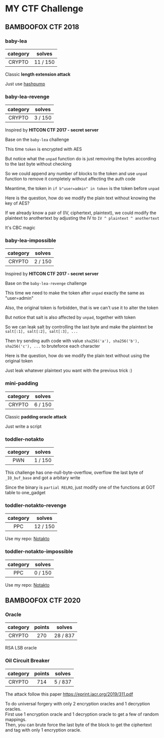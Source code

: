 # MY CTF Challenge

## BAMBOOFOX CTF 2018

### baby-lea

| category | solves |
| :-: | :-: |
| CRYPTO | 11 / 150 |

Classic **length extension attack**

Just use [hashpump](https://github.com/bwall/HashPump)

### baby-lea-revenge

| category | solves |
| :-: | :-: |
| CRYPTO | 3 / 150 |

Inspired by **HITCON CTF 2017 - secret server**

Base on the `baby-lea` challenge

This time `token` is encrypted with AES

But notice what the `unpad` function do is just removing the bytes according to the last byte without checking

So we could append any number of blocks to the token and use `unpad` function to remove it completely without affecting the auth code

Meantime, the token in `if b"user=admin" in token` is the token before `unpad`

Here is the question, how do we modify the plain text without knowing the key of AES?

If we already know a pair of (IV, ciphertext, plaintext), we could modify the plaintext to anothertext by adjusting the IV to `IV ^ plaintext ^ anothertext`

It's CBC magic

### baby-lea-impossible

| category | solves |
| :-: | :-: |
| CRYPTO | 2 / 150 |

Inspired by **HITCON CTF 2017 - secret server**

Base on the `baby-lea-revenge` challenge

This time we need to make the token after `unpad` exactly the same as "user=admin"

Also, the original token is forbidden, that is we can't use it to alter the token

But notice that salt is also affected by `unpad`, together with token

So we can leak salt by controlling the last byte and make the plaintext be `salt[:1], salt[:2], salt[:3], ...`

Then try sending auth code with value `sha256('a'), sha256('b'), sha256('c'), ...` to bruteforce each character

Here is the question, how do we modify the plain text without using the original token

Just leak whatever plaintext you want with the previous trick :)

### mini-padding

| category | solves |
| :-: | :-: |
| CRYPTO | 6 / 150 |

Classic **padding oracle attack**

Just write a script

### toddler-notakto

| category | solves |
| :-: | :-: |
| PWN | 1 / 150 |

This challenge has one-null-byte-overflow, overflow the last byte of `_IO_buf_base` and got a arbitary write

Since the binary is `partial RELRO`, just modify one of the functions at GOT table to one_gadget

### toddler-notakto-revenge

| category | solves |
| :-: | :-: |
| PPC | 12 / 150 |

Use my repo: [Notakto](https://github.com/OAlienO/Notakto)

### toddler-notakto-impossible

| category | solves |
| :-: | :-: |
| PPC | 0 / 150 |

Use my repo: [Notakto](https://github.com/OAlienO/Notakto)

## BAMBOOFOX CTF 2020

### Oracle

| category | points | solves |
| :-: | :-: | :-: |
| CRYPTO | 270 | 28 / 837 |

RSA LSB oracle

### Oil Circuit Breaker

| category | points | solves |
| :-: | :-: | :-: |
| CRYPTO | 714 | 5 / 837 |

The attack follow this paper https://eprint.iacr.org/2019/311.pdf

To do universal forgery with only 2 encryption oracles and 1 decryption oracles.  
First use 1 encryption oracle and 1 decryption oracle to get a few of random mappings.  
Then, you can brute force the last byte of the block to get the ciphertext and tag with only 1 encryption oracle.
